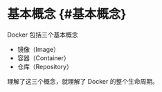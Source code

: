 # 基本概念 {#基本概念}

Docker 包括三个基本概念

* 镜像（Image）
* 容器（Container）
* 仓库（Repository）

理解了这三个概念，就理解了 Docker 的整个生命周期。

